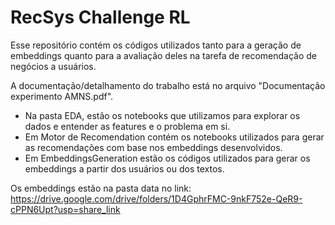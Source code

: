 # RecSys Challenge RL

Esse repositório contém os códigos utilizados tanto para a geração de embeddings quanto para a avaliação deles na tarefa de recomendação de negócios a usuários.

A documentação/detalhamento do trabalho está no arquivo "Documentação experimento AMNS.pdf".

- Na pasta EDA, estão os notebooks que utilizamos para explorar os dados e entender as features e o problema em si.
- Em Motor de Recomendation contém os notebooks utilizados para gerar as recomendações com base nos embeddings desenvolvidos.
- Em EmbeddingsGeneration estão os códigos utilizados para gerar os embeddings a partir dos usuários ou dos textos.

Os embeddings estão na pasta data no link: https://drive.google.com/drive/folders/1D4GphrFMC-9nkF752e-QeR9-cPPN6Upt?usp=share_link
